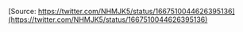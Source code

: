 [Source: https://twitter.com/NHMJK5/status/1667510044626395136](https://twitter.com/NHMJK5/status/1667510044626395136)